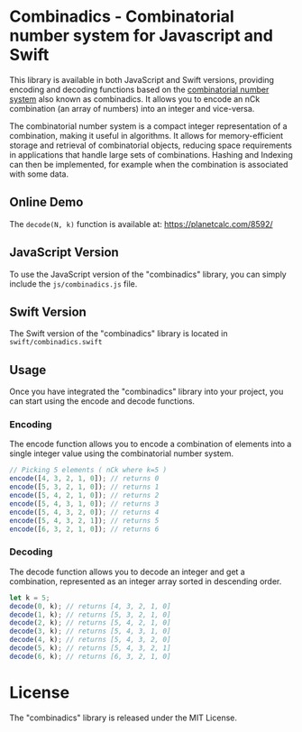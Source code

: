 # Combinadics - Combinatorial number system for Javascript and Swift

This library is available in both JavaScript and Swift versions, providing encoding and decoding functions based on the [combinatorial number system](https://en.wikipedia.org/wiki/Combinatorial_number_system) also known as combinadics. It allows you to encode an nCk combination (an array of numbers) into an integer and vice-versa.

The combinatorial number system is a compact integer representation of a combination, making it useful in algorithms. It allows for memory-efficient storage and retrieval of combinatorial objects, reducing space requirements in applications that handle large sets of combinations. Hashing and Indexing can then be implemented, for example when the combination is associated with some data.

## Online Demo

The `decode(N, k)` function is available at: https://planetcalc.com/8592/

## JavaScript Version

To use the JavaScript version of the "combinadics" library, you can simply include the `js/combinadics.js` file.

## Swift Version

The Swift version of the "combinadics" library is located in `swift/combinadics.swift`

## Usage

Once you have integrated the "combinadics" library into your project, you can start using the encode and decode functions.

### Encoding

The encode function allows you to encode a combination of elements into a single integer value using the combinatorial number system.

```js
// Picking 5 elements ( nCk where k=5 )
encode([4, 3, 2, 1, 0]); // returns 0
encode([5, 3, 2, 1, 0]); // returns 1
encode([5, 4, 2, 1, 0]); // returns 2
encode([5, 4, 3, 1, 0]); // returns 3
encode([5, 4, 3, 2, 0]); // returns 4
encode([5, 4, 3, 2, 1]); // returns 5
encode([6, 3, 2, 1, 0]); // returns 6
```

### Decoding

The decode function allows you to decode an integer and get a combination, represented as an integer array sorted in descending order.

```js
let k = 5;
decode(0, k); // returns [4, 3, 2, 1, 0]
decode(1, k); // returns [5, 3, 2, 1, 0]
decode(2, k); // returns [5, 4, 2, 1, 0]
decode(3, k); // returns [5, 4, 3, 1, 0]
decode(4, k); // returns [5, 4, 3, 2, 0]
decode(5, k); // returns [5, 4, 3, 2, 1]
decode(6, k); // returns [6, 3, 2, 1, 0]
```

# License

The "combinadics" library is released under the MIT License.
